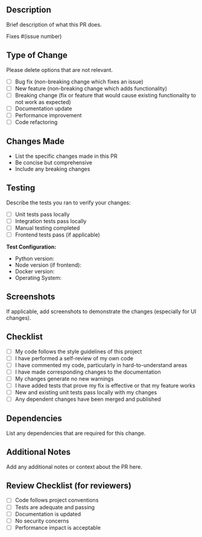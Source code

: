 ## Description

Brief description of what this PR does.

Fixes #(issue number)

## Type of Change

Please delete options that are not relevant.

- [ ] Bug fix (non-breaking change which fixes an issue)
- [ ] New feature (non-breaking change which adds functionality)
- [ ] Breaking change (fix or feature that would cause existing functionality to not work as expected)
- [ ] Documentation update
- [ ] Performance improvement
- [ ] Code refactoring

## Changes Made

- List the specific changes made in this PR
- Be concise but comprehensive
- Include any breaking changes

## Testing

Describe the tests you ran to verify your changes:

- [ ] Unit tests pass locally
- [ ] Integration tests pass locally
- [ ] Manual testing completed
- [ ] Frontend tests pass (if applicable)

**Test Configuration:**

- Python version:
- Node version (if frontend):
- Docker version:
- Operating System:

## Screenshots

If applicable, add screenshots to demonstrate the changes (especially for UI changes).

## Checklist

- [ ] My code follows the style guidelines of this project
- [ ] I have performed a self-review of my own code
- [ ] I have commented my code, particularly in hard-to-understand areas
- [ ] I have made corresponding changes to the documentation
- [ ] My changes generate no new warnings
- [ ] I have added tests that prove my fix is effective or that my feature works
- [ ] New and existing unit tests pass locally with my changes
- [ ] Any dependent changes have been merged and published

## Dependencies

List any dependencies that are required for this change.

## Additional Notes

Add any additional notes or context about the PR here.

## Review Checklist (for reviewers)

- [ ] Code follows project conventions
- [ ] Tests are adequate and passing
- [ ] Documentation is updated
- [ ] No security concerns
- [ ] Performance impact is acceptable
